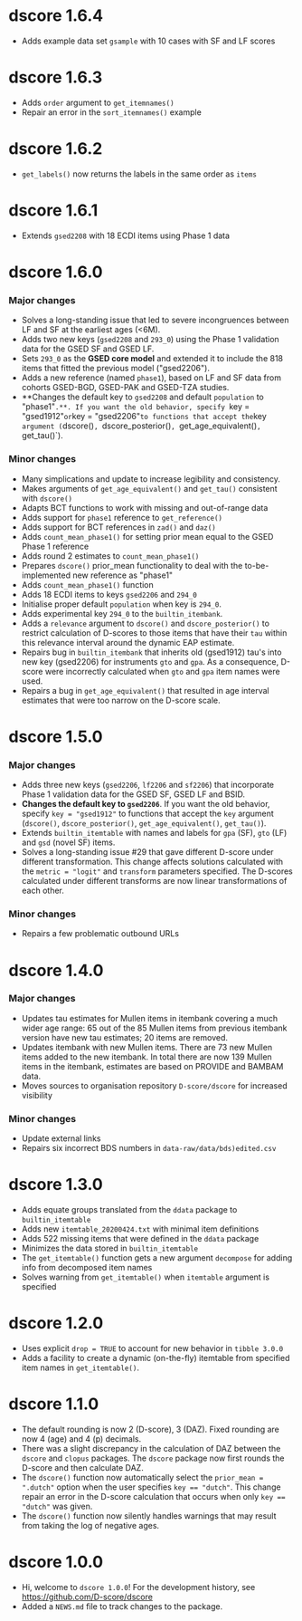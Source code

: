 # dscore 1.6.4

* Adds example data set `gsample` with 10 cases with SF and LF scores

# dscore 1.6.3

* Adds `order` argument to `get_itemnames()`
* Repair an error in the `sort_itemnames()` example

# dscore 1.6.2

* `get_labels()` now returns the labels in the same order as `items`

# dscore 1.6.1 

* Extends `gsed2208` with 18 ECDI items using Phase 1 data

# dscore 1.6.0

### Major changes

* Solves a long-standing issue that led to severe incongruences between LF and SF at the earliest ages (<6M).
* Adds two new keys (`gsed2208` and `293_0`) using the Phase 1 validation data for the GSED SF and GSED LF.
* Sets `293_0` as the **GSED core model** and extended it to include the 818 items that fitted the previous model ("gsed2206").
* Adds a new reference (named `phase1`), based on LF and SF data from cohorts GSED-BGD, GSED-PAK and GSED-TZA studies. 
* **Changes the default key to `gsed2208` and default `population` to "phase1"`.**. If you want the old behavior, specify `key = "gsed1912"` or `key = "gsed2206"` to functions that accept the `key` argument (`dscore()`, `dscore_posterior()`, `get_age_equivalent()`, `get_tau()`).

### Minor changes

* Many simplications and update to increase legibility and consistency.
* Makes arguments of `get_age_equivalent()` and `get_tau()` consistent with `dscore()`
* Adapts BCT functions to work with missing and out-of-range data
* Adds support for `phase1` reference  to `get_reference()`
* Adds support for BCT references in `zad()` and `daz()`
* Adds `count_mean_phase1()` for setting prior mean equal to the GSED Phase 1 reference
* Adds round 2 estimates to `count_mean_phase1()`
* Prepares `dscore()` prior_mean functionality to deal with the to-be-implemented new reference as "phase1"
* Adds `count_mean_phase1()` function
* Adds 18 ECDI items to keys `gsed2206` and `294_0`
* Initialise proper default `population` when key is `294_0`.
* Adds experimental key `294_0` to the `builtin_itembank`.
* Adds a `relevance` argument to `dscore()` and `dscore_posterior()` to restrict calculation of D-scores to those items that have their `tau` within this relevance interval around the dynamic EAP estimate.
* Repairs bug in `builtin_itembank` that inherits old (gsed1912) tau's into new key (gsed2206) for instruments `gto` and `gpa`. As a consequence, D-score were incorrectly calculated when `gto` and `gpa` item names were used.
* Repairs a bug in `get_age_equivalent()` that resulted in age interval estimates that were too narrow on the D-score scale.

# dscore 1.5.0

### Major changes

* Adds three new keys (`gsed2206`, `lf2206` and `sf2206`) that incorporate Phase 1 validation data for the GSED SF, GSED LF and BSID.
* **Changes the default key to `gsed2206`**. If you want the old behavior, specify `key = "gsed1912"` to functions that accept the `key` argument (`dscore()`, `dscore_posterior()`, `get_age_equivalent()`, `get_tau()`).
* Extends `builtin_itemtable` with names and labels for `gpa` (SF), `gto` (LF) and `gsd` (novel SF) items.
* Solves a long-standing issue #29 that gave different D-score under different transformation. This change affects solutions calculated with the `metric = "logit"` and `transform` parameters specified. The D-scores calculated under different transforms are now linear transformations of each other.

### Minor changes

* Repairs a few problematic outbound URLs

# dscore 1.4.0

### Major changes

* Updates tau estimates for Mullen items in itembank covering a much wider age range: 65 out of the 85 Mullen items from previous itembank version have new tau estimates; 20 items are removed. 
* Updates itembank with new Mullen items. There are 73 new Mullen items added to the new itembank. In total there are now 139 Mullen items in the itembank, estimates are based on PROVIDE and BAMBAM data.
* Moves sources to organisation repository `D-score/dscore` for increased visibility

### Minor changes

* Update external links
* Repairs six incorrect BDS numbers in `data-raw/data/bds)edited.csv`

# dscore 1.3.0

* Adds equate groups translated from the `ddata` package to `builtin_itemtable`
* Adds new `itemtable_20200424.txt` with minimal item definitions
* Adds 522 missing items that were defined in the `ddata` package
* Minimizes the data stored in `builtin_itemtable`
* The `get_itemtable()` function gets a new argument `decompose` for adding info from decomposed item names
* Solves warning from `get_itemtable()` when `itemtable` argument is specified
 
# dscore 1.2.0

* Uses explicit `drop = TRUE` to account for new behavior in `tibble 3.0.0`
* Adds a facility to create a dynamic (on-the-fly) itemtable from 
specified item names in `get_itemtable()`.

# dscore 1.1.0

* The default rounding is now 2 (D-score), 3 (DAZ). Fixed rounding are now
4 (age) and 4 (p) decimals.
* There was a slight discrepancy in the calculation of DAZ between the
`dscore` and `clopus` packages. The `dscore` package now first rounds
the D-score and then calculate DAZ.
* The `dscore()` function now automatically select the `prior_mean = ".dutch"` 
option when the user specifies `key == "dutch"`. This change repair an error
in the D-score calculation that occurs when only `key == "dutch"` was given.
* The `dscore()` function now silently handles warnings that may result 
from taking the log of negative ages.

# dscore 1.0.0

* Hi, welcome to `dscore 1.0.0`! For the development history, see
<https://github.com/D-score/dscore>
* Added a `NEWS.md` file to track changes to the package.
